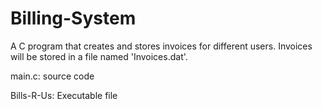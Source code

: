 # Billing-System

A C program that creates and stores invoices for different users. Invoices will be stored in a file named 'Invoices.dat'.

main.c: source code

Bills-R-Us: Executable file
